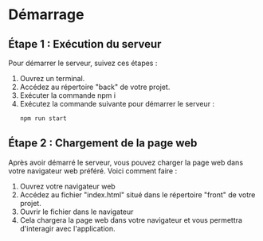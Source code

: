 # Démarrage

## Étape 1 : Exécution du serveur

Pour démarrer le serveur, suivez ces étapes :

1. Ouvrez un terminal.
2. Accédez au répertoire "back" de votre projet.
3. Exécuter la commande npm i
4. Exécutez la commande suivante pour démarrer le serveur :
   ```bash
   npm run start


## Étape 2 : Chargement de la page web

Après avoir démarré le serveur, vous pouvez charger la page web dans votre navigateur web préféré. Voici comment faire :

1. Ouvrez votre navigateur web 
2. Accédez au fichier "index.html" situé dans le répertoire "front" de votre projet.
3. Ouvrir le fichier dans le navigateur 
4. Cela chargera la page web dans votre navigateur et vous permettra d'interagir avec l'application.